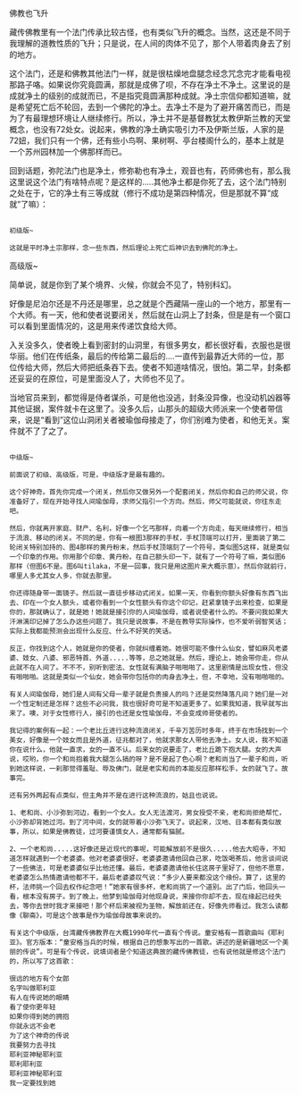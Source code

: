 佛教也飞升

藏传佛教里有一个法门传承比较古怪，也有类似飞升的概念。当然，这还是不同于我理解的道教性质的飞升；只是说，在人间的肉体不见了，那个人带着肉身去了别的地方。

这个法门，还是和佛教其他法门一样，就是很枯燥地盘腿念经念咒念完才能看电视那路子咯。如果说你究竟圆满，那就是成佛了呗，不存在净土不净土。这里说的是成就净土的级别的成就而已，不是指究竟圆满那种成就。净土宗信仰都知道嘛，就是希望死亡后不轮回，去到一个佛陀的净土。去净土不是为了避开痛苦而已，而是为了有最理想环境让人继续修行。所以，净土并不是基督教犹太教伊斯兰教的天堂概念，也没有72处女。说起来，佛教的净土确实吸引力不及伊斯兰版，人家的是72妞，我们只有一个佛，还有些小鸟啊、果树啊、亭台楼阁什么的，基本上就是一个苏州园林加一个佛那样而已。

回到话题，弥陀法门也是净土，修弥勒也有净土，观音也有，药师佛也有，那么我这里说这个法门有啥特点呢？是这样的.....其他净土都是你死了去，这个法门特别之处在于，它的净土有三等成就（修行不成功是第四种情况，但是那就不算“成就”了嘛）：

~~~

初级版~

这就是平时净土宗那样，念一些东西，然后理论上死亡后神识去到佛陀的净土。

~~~

高级版~

简单说，就是你到了某个境界、火候，你就会不见了，特别科幻。

好像是尼泊尔还是不丹还是哪里，总之就是个西藏隔一座山的一个地方，那里有一个大师。有一天，他和使者说要闭关，然后就在山洞上了封条，但是是有一个窗口可以看到里面情况的，这是用来传递饮食给大师。

入关没多久，使者晚上看到密封的山洞里，有很多男女，都长很好看，衣服也是很华丽。他们在传纸条，最后的传给第二最后的....一直传到最靠近大师的一位，那位传给大师，然后大师把纸条吞下去。使者不知道啥情况，很怕。第二早，封条都还妥妥的在原位，可是里面没人了，大师也不见了。

当地官员来到，都觉得是侍者谋杀，可是他也没逃，封条没异像，也没动机凶器等其他证据，案件就卡在这里了。没多久后，山那头的超级大师派来一个使者带信来，说是“看到”这位山洞闭关者被瑜伽母接走了，你们别难为使者，和他无关。案件就不了了之了。

~~~

中级版~

前面说了初级、高级版，可是，中级版才是最有趣的。

这个好神奇。首先你完成一个闭关，然后你又做另外一个配套闭关，然后你和自己的师父说，你准备好了，现在开始寻找人间瑜伽母，求师父指引一个方向。然后，师父可能就说，你往东走吧。

然后，你就离开家庭、财产、名利，好像一个乞丐那样，向着一个方向走，每天继续修行，相当于流浪、移动的闭关。不同的是，你有一根图3那样的手杖，手杖顶端可以打开，里面装了第二轮闭关特别加持的、图4那样的黄丹粉末，然后手杖顶端刻了一个符号，类似图5这样，就是类似一个印章的作用。你用那个印章、黄丹粉，在自己额头印一下，就有了一个符号了嘛，类似图6那样（但图6不是。图6叫tilaka，不是一回事，我只是用这图片来大概示意）。然后你就前行，哪里人多尤其女人多，你就去那里。

你还得随身带一面镜子。然后就一直徒步移动式闭关。如果一天，你看到你额头好像有东西飞出去、印在一个女人额头，或者你看到一个女性额头有你这个印记，赶紧拿镜子出来检查，如果是你的，那就确认了，就是她！她就是接引你的人间瑜伽母，或者说使者什么的。不要问我如果大汗淋漓印记掉了怎么办这些问题了。我只是说故事，不是在教导实际操作，也不爱听弱智笑话；实际上我都能预测会出现什么反应、什么不好笑的笑话。

反正，你找到这个人，她就是你的使者，你就纠缠着她。她很可能不像什么仙女，譬如麻风老婆婆、妓女、八婆、邪恶特首、外道.....等等，总之她就是。然后，理论上，她会带你走，你从此就不在人间了。不不不，别听到密法、女性就有满脑子啪啪啪了。这里剧情是出现女性，但没有啪啪啪。这就是类似一个仙女，她会带你包括你的肉身去净土，但，不幸地，没有啪啪啪的。

有关人间瑜伽母，她们是人间有父母一辈子就是负责接人的吗？还是突然降落凡间？她们是一对一个性定制还是怎样？这些不必问我，我也很好奇可是不知道更多了。如果我知道，我早就写出来了。噢，对于女性修行人，接引的也还是女性瑜伽母，不会变成帅哥使者的。

我记得的案例有一起：一个老比丘进行这种流浪闭关，千辛万苦历时多年，终于在市场找到一个美女，好像是一个妓女而且是外道，征兆都对了，他就求那女人带他去净土。女人说，我不知道你在说什么，他就一直求，女的一直不认。后来女的说要走了，老比丘跪下抱大腿。女的大声说，哎哟，你一个和尚抱着我大腿怎么搞的呀？是不是起了色心啊？老和尚当了一辈子和尚，听到她这样说，一刹那觉得羞耻、辱及佛门，就是老实和尚的本能反应那样松手，女的就飞了。故事完。

还有另外两起有点类似，但主角并不是在进行这种流浪的，姑且也说说。

1、老和尚、小沙弥到河边，看到一个女人。女人无法渡河，男女授受不亲，老和尚拒绝帮忙，小沙弥却背她过河。到了河中间，女的就带着小沙弥飞天了。说起来，汉地、日本都有类似故事，所以，如果是佛教徒，过河要谨慎女人，通常都有猫腻。

2、一个老和尚.....这好像还是近现代的事呢，可能解放前不是很久.....他去大昭寺，不知道怎样就遇到一个老婆婆。他对老婆婆很好，老婆婆邀请他回自己家，吃饭喝茶后，他言谈间说了一些佛法，可是老婆婆似乎比他还懂。最后，老婆婆邀请他长住这房子里好了，但他不愿意，老婆婆怎么热情邀请他都不干，最后老婆婆叹气说：“多少人要来都没这个缘份。算了，这里的杯，法师挑一个回去权作纪念吧！”她家有很多杯，老和尚挑了一个道别。出了门后，他回头一看，根本没有房子。到了晚上，他梦到瑜伽母对他现身说，来接你你却不去，现在缘起已经失去，等你去世时我才来接吧！那个杯后来被视为圣物，解放前还在，好像先师看过。我怎么读都像《聊斋》，可是这个故事是作为瑜伽母故事来说的。

有关这个中级版，台湾藏传佛教界在大概1990年代一直有个传说。童安格有一首歌曲叫《耶利亚》。官方版本：“童安格当兵的时候，根据自己的想象写出的一首歌。讲述的是新疆地区一个美丽的传说”。可是有个传说，说填词者是个知道这典故的藏传佛教徒，也有说他就是修这个法门的，所以写了这首歌：

很远的地方有个女郎
名字叫做耶利亚
有人在传说她的眼睛
看了使你更年轻
如果你得到她的拥抱
你就永远不会老
为了这个神奇的传说
我要努力去寻找
耶利亚神秘耶利亚
耶利耶利亚
耶利亚神秘耶利亚
我一定要找到她
